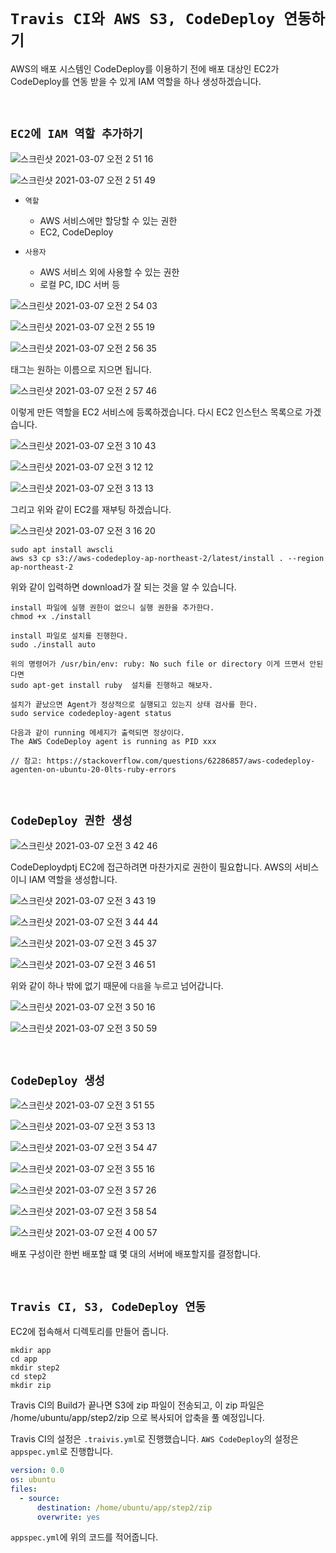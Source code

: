 # `Travis CI와 AWS S3, CodeDeploy 연동하기`

AWS의 배포 시스템인 CodeDeploy를 이용하기 전에 배포 대상인 EC2가 CodeDeploy를 연동 받을 수 있게 IAM 역할을 하나 생성하겠습니다. 

<br>

## `EC2에 IAM 역할 추가하기`

![스크린샷 2021-03-07 오전 2 51 16](https://user-images.githubusercontent.com/45676906/110216002-040ace80-7ef0-11eb-8340-5db63ba9555d.png)

![스크린샷 2021-03-07 오전 2 51 49](https://user-images.githubusercontent.com/45676906/110216029-2bfa3200-7ef0-11eb-973d-9e6e7d8c72e4.png)

- `역할`
    - AWS 서비스에만 할당할 수 있는 권한
    - EC2, CodeDeploy
    
- `사용자`
    - AWS 서비스 외에 사용할 수 있는 권한
    - 로컬 PC, IDC 서버 등

    
![스크린샷 2021-03-07 오전 2 54 03](https://user-images.githubusercontent.com/45676906/110216072-724f9100-7ef0-11eb-85de-ef40324a843b.png)

![스크린샷 2021-03-07 오전 2 55 19](https://user-images.githubusercontent.com/45676906/110216108-a7f47a00-7ef0-11eb-9150-f1f8c1f45ad3.png)

![스크린샷 2021-03-07 오전 2 56 35](https://user-images.githubusercontent.com/45676906/110216131-c35f8500-7ef0-11eb-9cc7-6aaba890d5ea.png)

태그는 원하는 이름으로 지으면 됩니다.

![스크린샷 2021-03-07 오전 2 57 46](https://user-images.githubusercontent.com/45676906/110216184-fa359b00-7ef0-11eb-8feb-b3e67446b119.png)

이렇게 만든 역할을 EC2 서비스에 등록하겠습니다. 다시 EC2 인스턴스 목록으로 가겠습니다. 

![스크린샷 2021-03-07 오전 3 10 43](https://user-images.githubusercontent.com/45676906/110216479-c6f40b80-7ef2-11eb-9908-f49d78707e84.png)

![스크린샷 2021-03-07 오전 3 12 12](https://user-images.githubusercontent.com/45676906/110216531-facf3100-7ef2-11eb-92bb-b0ddfd8cc933.png)

![스크린샷 2021-03-07 오전 3 13 13](https://user-images.githubusercontent.com/45676906/110216568-19352c80-7ef3-11eb-9846-f6f11fdcf156.png)

그리고 위와 같이 EC2를 재부팅 하겠습니다. 

![스크린샷 2021-03-07 오전 3 16 20](https://user-images.githubusercontent.com/45676906/110216642-85179500-7ef3-11eb-8567-b83a2a6bff0e.png)

```
sudo apt install awscli
aws s3 cp s3://aws-codedeploy-ap-northeast-2/latest/install . --region ap-northeast-2
```

위와 같이 입력하면 download가 잘 되는 것을 알 수 있습니다.

```
install 파일에 실행 권한이 없으니 실행 권한을 추가한다.
chmod +x ./install

install 파일로 설치를 진행한다.
sudo ./install auto

위의 명령어가 /usr/bin/env: ruby: No such file or directory 이게 뜨면서 안된다면
sudo apt-get install ruby  설치를 진행하고 해보자.

설치가 끝났으면 Agent가 정상적으로 실행되고 있는지 상태 검사를 한다.
sudo service codedeploy-agent status

다음과 같이 running 메세지가 출력되면 정상이다.
The AWS CodeDeploy agent is running as PID xxx

// 참고: https://stackoverflow.com/questions/62286857/aws-codedeploy-agenten-on-ubuntu-20-0lts-ruby-errors
```

<br>

## `CodeDeploy 권한 생성`

![스크린샷 2021-03-07 오전 3 42 46](https://user-images.githubusercontent.com/45676906/110217411-3966ea80-7ef7-11eb-9160-256678fabbfc.png)

CodeDeploydptj EC2에 접근하려면 마찬가지로 권한이 필요합니다. AWS의 서비스이니 IAM 역할을 생성합니다. 

![스크린샷 2021-03-07 오전 3 43 19](https://user-images.githubusercontent.com/45676906/110217420-4be12400-7ef7-11eb-9b83-68bcd67787cc.png)

![스크린샷 2021-03-07 오전 3 44 44](https://user-images.githubusercontent.com/45676906/110217478-80ed7680-7ef7-11eb-8da9-b72cd58ebd46.png)

![스크린샷 2021-03-07 오전 3 45 37](https://user-images.githubusercontent.com/45676906/110217507-aa0e0700-7ef7-11eb-9886-c61b5ee8bfe9.png)

![스크린샷 2021-03-07 오전 3 46 51](https://user-images.githubusercontent.com/45676906/110217522-c1e58b00-7ef7-11eb-920d-4bb5887d46ce.png)

위와 같이 하나 밖에 없기 때문에 `다음`을 누르고 넘어갑니다.

![스크린샷 2021-03-07 오전 3 50 16](https://user-images.githubusercontent.com/45676906/110217597-3e786980-7ef8-11eb-80dc-62e0f648e8a8.png)

![스크린샷 2021-03-07 오전 3 50 59](https://user-images.githubusercontent.com/45676906/110217613-551ec080-7ef8-11eb-8dc9-52685e8445b6.png)

<br>

## `CodeDeploy 생성`

![스크린샷 2021-03-07 오전 3 51 55](https://user-images.githubusercontent.com/45676906/110217634-7e3f5100-7ef8-11eb-895c-8750caf8a0c9.png)

![스크린샷 2021-03-07 오전 3 53 13](https://user-images.githubusercontent.com/45676906/110217679-b8a8ee00-7ef8-11eb-8632-2aec19dda769.png)

![스크린샷 2021-03-07 오전 3 54 47](https://user-images.githubusercontent.com/45676906/110217708-dd9d6100-7ef8-11eb-84f3-6db93084f2a0.png)

![스크린샷 2021-03-07 오전 3 55 16](https://user-images.githubusercontent.com/45676906/110217720-fefe4d00-7ef8-11eb-9332-d2681a0258c1.png)

![스크린샷 2021-03-07 오전 3 57 26](https://user-images.githubusercontent.com/45676906/110217813-8481fd00-7ef9-11eb-8c50-49101b162063.png)

![스크린샷 2021-03-07 오전 3 58 54](https://user-images.githubusercontent.com/45676906/110217827-a2e7f880-7ef9-11eb-82f8-d27bbf022bb5.png)

![스크린샷 2021-03-07 오전 4 00 57](https://user-images.githubusercontent.com/45676906/110217855-ca3ec580-7ef9-11eb-8ddf-b61e70a6a17f.png)

배포 구성이란 한번 배포할 떄 몇 대의 서버에 배포할지를 결정합니다.

<br>

## `Travis CI, S3, CodeDeploy 연동`

EC2에 접속해서 디렉토리를 만들어 줍니다. 

```
mkdir app
cd app
mkdir step2
cd step2
mkdir zip
```

Travis CI의 Build가 끝나면 S3에 zip 파일이 전송되고, 이 zip 파일은 /home/ubuntu/app/step2/zip 으로 복사되어 압축을 풀 예정입니다.

Travis CI의 설정은 `.traivis.yml`로 진행했습니다. `AWS CodeDeploy`의 설정은 `appspec.yml`로 진행합니다. 

```yaml
version: 0.0
os: ubuntu
files:
  - source:
      destination: /home/ubuntu/app/step2/zip
      overwrite: yes
```

`appspec.yml`에 위의 코드를 적어줍니다. 
